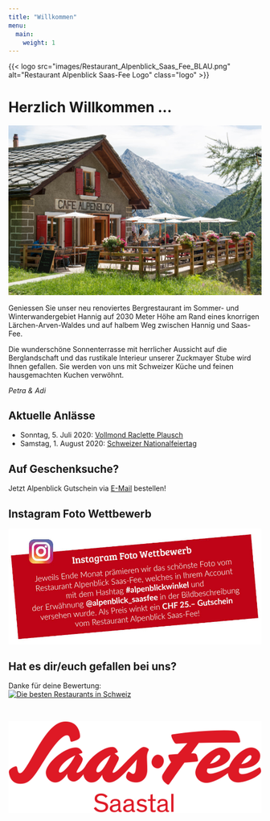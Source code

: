 ```yaml
---
title: "Willkommen"
menu:
  main:
    weight: 1
---
```

{{< logo src="images/Restaurant_Alpenblick_Saas_Fee_BLAU.png" alt="Restaurant Alpenblick Saas-Fee Logo" class="logo" >}}

# Herzlich Willkommen ...
<!-- # Herzlich Willkommen ... -->
![Alpenblick](images/Alpenblick_Ansicht_10.jpg "Alpenblick")

Geniessen Sie unser neu renoviertes Bergrestaurant im Sommer- und Winterwandergebiet Hannig auf 2030 Meter Höhe am Rand eines knorrigen Lärchen-Arven-Waldes und auf halbem Weg zwischen Hannig und Saas-Fee. 

Die wunderschöne Sonnenterrasse mit herrlicher Aussicht auf die Berglandschaft und das rustikale Interieur unserer Zuckmayer Stube wird Ihnen gefallen. Sie werden von uns mit Schweizer Küche und feinen hausgemachten Kuchen verwöhnt.

_Petra & Adi_
  
## Aktuelle Anlässe
* Sonntag, 5. Juli 2020: <a href="images/Alpenblick_Flyer_Vollmond_Raclette_Plausch_2020.jpg" target="_blank"> Vollmond Raclette Plausch</a>
* Samstag, 1. August 2020: <a href="images/Alpenblick_Flyer_1_August_2020.jpg" target="_blank"> Schweizer Nationalfeiertag</a>

## Auf Geschenksuche?
Jetzt Alpenblick Gutschein via [E-Mail](mailto:info@alpenblick-saasfee.ch?Subject=Gutscheinbestellung) bestellen!

## Instagram Foto Wettbewerb
<a href="https://www.instagram.com/alpenblick_saasfee/" target="_blank" alt="Instagram" title="Instagram"><img src="images/Alpenblick_Insta_Foto_Wettbewerb.jpg" alt="Instagram"></a>

## Hat es dir/euch gefallen bei uns?
Danke für deine Bewertung:<br>
<a href="https://www.suissegourmet.ch/saas-fee/restaurant-alpenblick/" target="_blank" alt="Die besten Restaurants in Schweiz" title="Die besten Restaurants in Schweiz"><img src="https://www.suissegourmet.ch/gourmetbutton/stempel.php?rid=72573" alt="Die besten Restaurants in Schweiz"></a>

<br>

<a href="https://www.saas-fee.ch/" target="_blank" alt="Saas-Fee" title="Saas-Fee"><img src="images/Saas-Fee_Logo_Rot_RGB.svg" alt="Saas-Fee" class="logo"></a>



<!-- # Herzlich Willkommen ...
![Alpenblick](images/Alpenblick_Ansicht_13.jpg "Alpenblick")

... im neu umgebauten Restaurant Alpenblick! Geniessen Sie unsere wunderschöne Terrasse mit herrlicher Aussicht und das rustikale Interieur unserer Zuckmayer Stube. Sie werden von uns mit Schweizer Küche und feinen hausgemachten Kuchen verwöhnt.

Wir freuen uns auf Ihren Besuch.

_Petra & Adi_ -->



<!-- # Herzlichen Dank ...
![Alpenblick](images/Alpenblick_Ansicht_13.jpg "Alpenblick")

... für den gelungenen Start in unsere erste Alpenblick Saison. Wir freuen uns jetzt schon, euch im Winter wieder begrüssen zu dürfen.

_Petra & Adi_ -->
